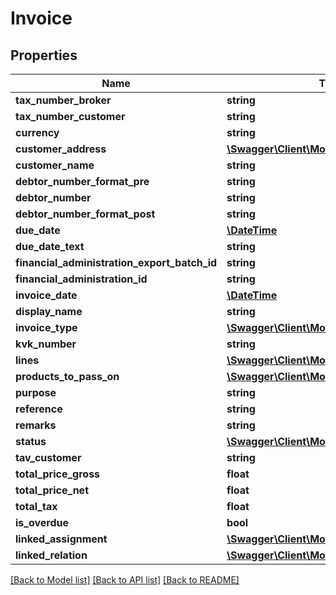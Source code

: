# Invoice

## Properties
Name | Type | Description | Notes
------------ | ------------- | ------------- | -------------
**tax_number_broker** | **string** |  | [optional] 
**tax_number_customer** | **string** |  | [optional] 
**currency** | **string** |  | [optional] 
**customer_address** | [**\Swagger\Client\Model\Address**](Address.md) |  | [optional] 
**customer_name** | **string** |  | [optional] 
**debtor_number_format_pre** | **string** |  | [optional] 
**debtor_number** | **string** |  | [optional] 
**debtor_number_format_post** | **string** |  | [optional] 
**due_date** | [**\DateTime**](\DateTime.md) |  | [optional] 
**due_date_text** | **string** |  | [optional] 
**financial_administration_export_batch_id** | **string** |  | [optional] 
**financial_administration_id** | **string** |  | [optional] 
**invoice_date** | [**\DateTime**](\DateTime.md) |  | [optional] 
**display_name** | **string** |  | [optional] 
**invoice_type** | [**\Swagger\Client\Model\InvoiceType**](InvoiceType.md) |  | [optional] 
**kvk_number** | **string** |  | [optional] 
**lines** | [**\Swagger\Client\Model\InvoiceLine[]**](InvoiceLine.md) |  | [optional] 
**products_to_pass_on** | [**\Swagger\Client\Model\ProductOrder[]**](ProductOrder.md) |  | [optional] 
**purpose** | **string** |  | [optional] 
**reference** | **string** |  | [optional] 
**remarks** | **string** |  | [optional] 
**status** | [**\Swagger\Client\Model\InvoiceStatus**](InvoiceStatus.md) |  | [optional] 
**tav_customer** | **string** |  | [optional] 
**total_price_gross** | **float** |  | [optional] 
**total_price_net** | **float** |  | [optional] 
**total_tax** | **float** |  | [optional] 
**is_overdue** | **bool** |  | [optional] 
**linked_assignment** | [**\Swagger\Client\Model\LinkedAssignment**](LinkedAssignment.md) |  | [optional] 
**linked_relation** | [**\Swagger\Client\Model\LinkedRelation**](LinkedRelation.md) |  | [optional] 

[[Back to Model list]](../README.md#documentation-for-models) [[Back to API list]](../README.md#documentation-for-api-endpoints) [[Back to README]](../README.md)


